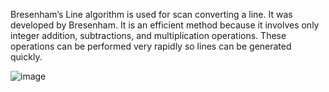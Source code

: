 Bresenham’s Line algorithm is used for scan converting a line. It was developed by Bresenham. It is an efficient method because it involves only integer addition, subtractions, and multiplication operations. These operations can be performed very rapidly so lines can be generated quickly.


![image](https://github.com/rahulahmed/Computer-Graphics-Multimedia-CGM-/assets/19375658/378471c5-8851-4fd7-9e59-991d885c2579)
